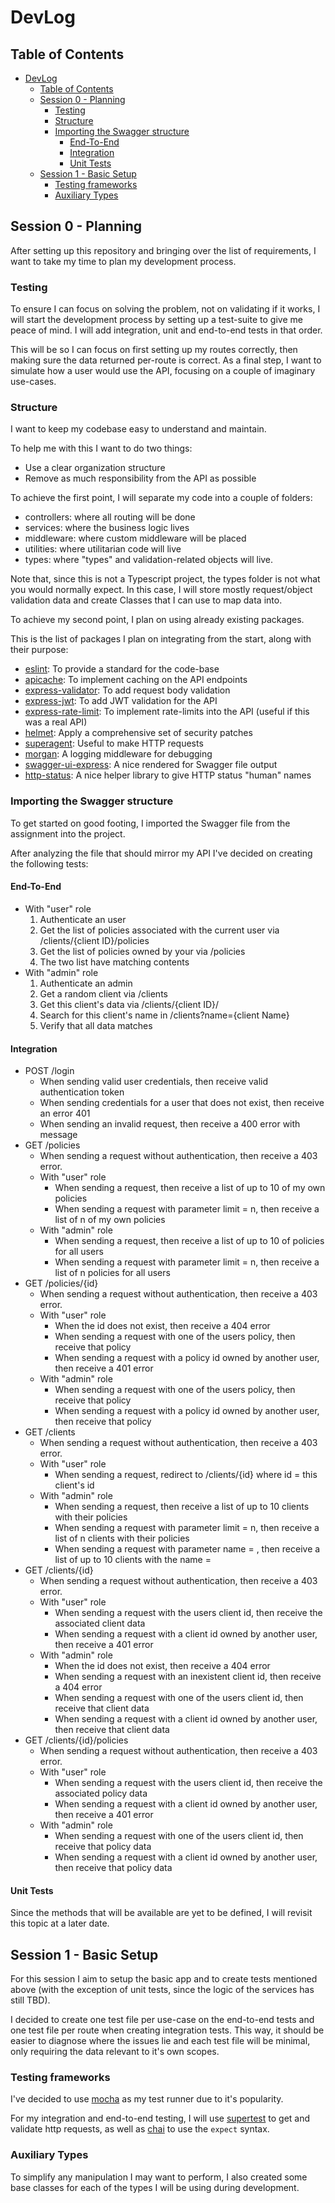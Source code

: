 # DevLog

## Table of Contents

- [DevLog](#devlog)
  - [Table of Contents](#table-of-contents)
  - [Session 0 - Planning](#session-0---planning)
    - [Testing](#testing)
    - [Structure](#structure)
    - [Importing the Swagger structure](#importing-the-swagger-structure)
      - [End-To-End](#end-to-end)
      - [Integration](#integration)
      - [Unit Tests](#unit-tests)
  - [Session 1 - Basic Setup](#session-1---basic-setup)
    - [Testing frameworks](#testing-frameworks)
    - [Auxiliary Types](#auxiliary-types)

## Session 0 - Planning

After setting up this repository and bringing over the list of requirements, I want to take my time to plan my development process.

### Testing

To ensure I can focus on solving the problem, not on validating if it works, I will start the development process by setting up a test-suite to give me peace of mind. I will add integration, unit and end-to-end tests in that order.

This will be so I can focus on first setting up my routes correctly, then making sure the data returned per-route is correct. As a final step, I want to simulate how a user would use the API, focusing on a couple of imaginary use-cases.

### Structure

I want to keep my codebase easy to understand and maintain.

To help me with this I want to do two things:

- Use a clear organization structure
- Remove as much responsibility from the API as possible

To achieve the first point, I will separate my code into a couple of folders:

- controllers: where all routing will be done
- services: where the business logic lives
- middleware: where custom middleware will be placed
- utilities: where utilitarian code will live
- types: where "types" and validation-related objects will live.

Note that, since this is not a Typescript project, the types folder is not what you would normally expect. In this case, I will store mostly request/object validation data and create Classes that I can use to map data into.

To achieve my second point, I plan on using already existing packages.

This is the list of packages I plan on integrating from the start, along with their purpose:

- [eslint](https://www.npmjs.com/package/eslint): To provide a standard for the code-base
- [apicache](https://www.npmjs.com/package/apicache): To implement caching on the API endpoints
- [express-validator](https://www.npmjs.com/package/express-validator): To add request body validation
- [express-jwt](https://www.npmjs.com/package/express-jwt): To add JWT validation for the API
- [express-rate-limit](https://www.npmjs.com/package/express-rate-limit): To implement rate-limits into the API (useful if this was a real API)
- [helmet](https://www.npmjs.com/package/helmet): Apply a comprehensive set of security patches
- [superagent](https://www.npmjs.com/package/superagent): Useful to make HTTP requests
- [morgan](https://www.npmjs.com/package/morgan): A logging middleware for debugging
- [swagger-ui-express](https://www.npmjs.com/package/swagger-ui-express): A nice rendered for Swagger file output
- [http-status](https://www.npmjs.com/package/http-status): A nice helper library to give HTTP status "human" names

### Importing the Swagger structure

To get started on good footing, I imported the Swagger file from the assignment into the project.

After analyzing the file that should mirror my API I've decided on creating the following tests:

#### End-To-End

- With "user" role
  1. Authenticate an user
  2. Get the list of policies associated with the current user via /clients/{client ID}/policies
  3. Get the list of policies owned by your via /policies
  4. The two list have matching contents
- With "admin" role
  1. Authenticate an admin
  2. Get a random client via /clients
  3. Get this client's data via /clients/{client ID}/
  4. Search for this client's name in /clients?name={client Name}
  5. Verify that all data matches

#### Integration

- POST /login
  - When sending valid user credentials, then receive valid authentication token
  - When sending credentials for a user that does not exist, then receive an error 401
  - When sending an invalid request, then receive a 400 error with message
- GET /policies
  - When sending a request without authentication, then receive a 403 error.
  - With "user" role
    - When sending a request, then receive a list of up to 10 of my own policies
    - When sending a request with parameter limit = n, then receive a list of n of my own policies
  - With "admin" role
    - When sending a request, then receive a list of up to 10 of policies for all users
    - When sending a request with parameter limit = n, then receive a list of n policies for all users
- GET /policies/{id}
  - When sending a request without authentication, then receive a 403 error.
  - With "user" role
    - When the id does not exist, then receive a 404 error
    - When sending a request with one of the users policy, then receive that policy
    - When sending a request with a policy id owned by another user, then receive a 401 error
  - With "admin" role
    - When sending a request with one of the users policy, then receive that policy
    - When sending a request with a policy id owned by another user, then receive that policy
- GET /clients
  - When sending a request without authentication, then receive a 403 error.
  - With "user" role
    - When sending a request, redirect to /clients/{id} where id = this client's id
  - With "admin" role
    - When sending a request, then receive a list of up to 10 clients with their policies
    - When sending a request with parameter limit = n, then receive a list of n clients with their policies
    - When sending a request with parameter name = <?>, then receive a list of up to 10 clients with the name = <?>
- GET /clients/{id}
  - When sending a request without authentication, then receive a 403 error.
  - With "user" role
    - When sending a request with the users client id, then receive the associated client data
    - When sending a request with a client id owned by another user, then receive a 401 error
  - With "admin" role
    - When the id does not exist, then receive a 404 error
    - When sending a request with an inexistent client id, then receive a 404 error
    - When sending a request with one of the users client id, then receive that client data
    - When sending a request with a client id owned by another user, then receive that client data
- GET /clients/{id}/policies
  - When sending a request without authentication, then receive a 403 error.
  - With "user" role
    - When sending a request with the users client id, then receive the associated policy data
    - When sending a request with a client id owned by another user, then receive a 401 error
  - With "admin" role
    - When sending a request with one of the users client id, then receive that policy data
    - When sending a request with a client id owned by another user, then receive that policy data

#### Unit Tests

Since the methods that will be available are yet to be defined, I will revisit this topic at a later date.

## Session 1 - Basic Setup

For this session I aim to setup the basic app and to create tests mentioned above (with the exception of unit tests, since the logic of the services has still TBD).

I decided to create one test file per use-case on the end-to-end tests and one test file per route when creating integration tests. This way, it should be easier to diagnose where the issues lie and each test file will be minimal, only requiring the data relevant to it's own scopes.

### Testing frameworks

I've decided to use [mocha](https://www.npmjs.com/package/mocha) as my test runner due to it's popularity.

For my integration and end-to-end testing, I will use [supertest](https://www.npmjs.com/package/supertest) to get and validate http requests, as well as [chai](https://www.npmjs.com/package/chai) to use the `expect` syntax.

### Auxiliary Types

To simplify any manipulation I may want to perform, I also created some base classes for each of the types I will be using during development.
